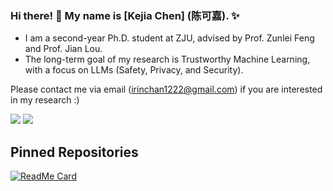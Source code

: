 ### Hi there! 👋 My name is [Kejia Chen] (陈可嘉). ✨

- I am a second-year Ph.D. student at ZJU, advised by Prof. Zunlei Feng and Prof. Jian Lou.
- The long-term goal of my research is Trustworthy Machine Learning, with a focus on LLMs (Safety, Privacy, and Security).

Please contact me via email ([irinchan1222@gmail.com](mailto:irinchan1222@gmail.com)) if you are interested in my research :)

<picture>
  <source 
    srcset="https://github-readme-stats.vercel.app/api?username=chanchan7&show_icons=true&theme=default&include_all_commits=true&count_private=true"
    media="(prefers-color-scheme: dark)"
  />
  <source
    srcset="https://github-readme-stats.vercel.app/api?username=chanchan7&show_icons=true&theme=default&include_all_commits=true&count_private=true"
    media="(prefers-color-scheme: light), (prefers-color-scheme: no-preference)"
  />
  <img src="https://github-readme-stats.vercel.app/api?username=chanchan7&show_icons=true&theme=default&include_all_commits=true&count_private=true" />
</picture>

<picture>
  <source 
    srcset="https://github-readme-stats.vercel.app/api/top-langs/?username=chanchan7&layout=compact&theme=default"
    media="(prefers-color-scheme: dark)"
  />
  <source
    srcset="https://github-readme-stats.vercel.app/api/top-langs/?username=chanchan7&layout=compact&theme=default"
    media="(prefers-color-scheme: light), (prefers-color-scheme: no-preference)"
  />
  <img src="https://github-readme-stats.vercel.app/api/top-langs/?username=chanchan7&layout=compact&theme=default" />
</picture>

## Pinned Repositories
[![ReadMe Card](https://github-readme-stats.vercel.app/api/pin/?username=chanchan7&repo=Shapley)](https://github.com/chanchan7/Shapley)
